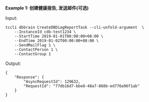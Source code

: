 **Example 1: 创建健康报告, 发送邮件(可选)**



Input: 

```
tccli dbbrain CreateDBDiagReportTask --cli-unfold-argument  \
    --InstanceId cdb-test1234 \
    --StartTime 2019-01-01T00:00:00+08:00 \
    --EndTime 2019-01-02T00:00:00+08:00 \
    --SendMailFlag 1 \
    --ContactPerson 1 \
    --ContactGroup 1
```

Output: 
```
{
    "Response": {
        "AsyncRequestId": 129632,
        "RequestId": "77db16d7-bbe8-48a7-868b-ed776a96f1ab"
    }
}
```

